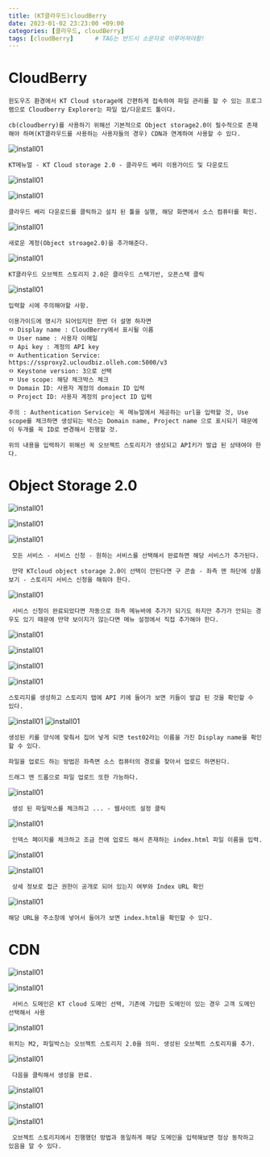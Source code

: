 ```yaml
---
title: (KT클라우드)cloudBerry
date: 2023-01-02 23:23:00 +09:00
categories: [클라우드, cloudBerry]
tags: [cloudBerry]		# TAG는 반드시 소문자로 이루어져야함!
---
```



# CloudBerry

```
윈도우즈 환경에서 KT Cloud storage에 간편하게 접속하여 파일 관리를 할 수 있는 프로그램으로 Cloudberry Explorer는 파일 업/다운로드 툴이다.

cb(cloudberry)를 사용하기 위해선 기본적으로 Object storage2.0이 필수적으로 존재해야 하며(KT클라우드를 사용하는 사용자들의 경우) CDN과 연계하여 사용할 수 있다.
```
 ![install01](../img/KTcoud/cloudBerry/베리01.png)

 ```
 KT메뉴얼 - KT Cloud storage 2.0 - 클라우드 베리 이용가이드 및 다운로드 
 ```

 ![install01](../img/KTcoud/cloudBerry/베리02.png)

 ![install01](../img/KTcoud/cloudBerry/베리03.png)

 ```
 클라우드 베리 다운로드를 클릭하고 설치 된 툴을 실행, 해당 화면에서 소스 컴퓨터를 확인.
 ```

 ![install01](../img/KTcoud/cloudBerry/베리04.png)
 
 ```
 새로운 계정(Object stroage2.0)을 추가해준다.
 ```

 ![install01](../img/KTcoud/cloudBerry/베리05.png)

 ```
 KT클라우드 오브젝트 스토리지 2.0은 클라우드 스택기반, 오픈스택 클릭
 ```

 ![install01](../img/KTcoud/cloudBerry/베리06.png)

 ```
 입력할 시에 주의해야할 사항.

 이용가이드에 명시가 되어있지만 한번 더 설명 하자면
 ㅁ Display name : CloudBerry에서 표시될 이름
 ㅁ User name : 사용자 이메일
 ㅁ Api key : 계정의 API key
 ㅁ Authentication Service: https://ssproxy2.ucloudbiz.olleh.com:5000/v3
 ㅁ Keystone version: 3으로 선택
 ㅁ Use scope: 해당 체크박스 체크
 ㅁ Domain ID: 사용자 계정의 domain ID 입력
 ㅁ Project ID: 사용자 계정의 project ID 입력

 주의 : Authentication Service는 꼭 메뉴얼에서 제공하는 url을 입력할 것, Use scope를 체크하면 생성되는 박스는 Domain name, Project name 으로 표시되기 때문에 이 두개를 꼭 ID로 변경해서 진행할 것.

 위의 내용을 입력하기 위해선 꼭 오브젝트 스토리지가 생성되고 API키가 발급 된 상태여야 한다.
 ```
 
 # Object Storage 2.0

![install01](../img/KTcoud/Object2.0/OB01.png)

![install01](../img/KTcoud/Object2.0/OB02.png)

![install01](../img/KTcoud/Object2.0/OB03.png)

```
 모든 서비스 - 서비스 신청 - 원하는 서비스를 선택해서 완료하면 해당 서비스가 추가된다.

 만약 KTcloud object storage 2.0이 선택이 안된다면 구 콘솔 - 좌측 맨 하단에 상품 보기 - 스토리지 서비스 신청을 해줘야 한다.
```

![install01](../img/KTcoud/Object2.0/OB04.png)

```
 서비스 신청이 완료되었다면 자동으로 좌측 메뉴바에 추가가 되기도 하지만 추가가 안되는 경우도 있기 때문에 만약 보이지가 않는다면 메뉴 설정에서 직접 추가해야 한다.
```

![install01](../img/KTcoud/Object2.0/OB05.png)

![install01](../img/KTcoud/Object2.0/OB08.png)

![install01](../img/KTcoud/Object2.0/OB06.png)

![install01](../img/KTcoud/Object2.0/OB07.png)

```
스토리지를 생성하고 스토리지 탭에 API 키에 들어가 보면 키들이 발급 된 것을 확인할 수 있다.
```

![install01](../img/KTcoud/cloudBerry/베리08.png)
![install01](../img/KTcoud/cloudBerry/베리09.png)

```
생성된 키를 양식에 맞춰서 집어 넣게 되면 test02라는 이름을 가진 Display name을 확인할 수 있다.

파일을 업로드 하는 방법은 좌측면 소스 컴퓨터의 경로를 찾아서 업로드 하면된다.

드래그 앤 드롭으로 파일 업로드 또한 가능하다.
```


![install01](../img/KTcoud/CDN/CDN05.png)

```
 생성 된 파일박스를 체크하고 ... - 웹사이트 설정 클릭
```

![install01](../img/KTcoud/CDN/CDN06.png)

```
 인덱스 페이지를 체크하고 조금 전에 업로드 해서 존재하는 index.html 파일 이름을 입력.
```

![install01](../img/KTcoud/CDN/CDN07.png)

![install01](../img/KTcoud/CDN/CDN08.png)

```
 상세 정보로 접근 권한이 공개로 되어 있는지 여부와 Index URL 확인
```

![install01](../img/KTcoud/CDN/CDN09.png)

```
해당 URL을 주소창에 넣어서 들어가 보면 index.html을 확인할 수 있다.
```

# CDN

![install01](../img/KTcoud/CDN/CDN01.png)

![install01](../img/KTcoud/CDN/CDN02.png)

```
 서비스 도메인은 KT cloud 도메인 선택, 기존에 가입한 도메인이 있는 경우 고객 도메인 선택해서 사용
```

![install01](../img/KTcoud/CDN/CDN03.png)

```
위치는 M2, 파일박스는 오브젝트 스토리지 2.0을 의미. 생성된 오브젝트 스토리지를 추가.
```

![install01](../img/KTcoud/CDN/CDN04.png)

```
 다음을 클릭해서 생성을 완료.
```

![install01](../img/KTcoud/CDN/CDN10.png)

![install01](../img/KTcoud/CDN/CDN11.png)

![install01](../img/KTcoud/CDN/CDN12.png)

```
 오브젝트 스토리지에서 진행했던 방법과 동일하게 해당 도메인을 입력해보면 정상 동작하고 있음을 알 수 있다.
```